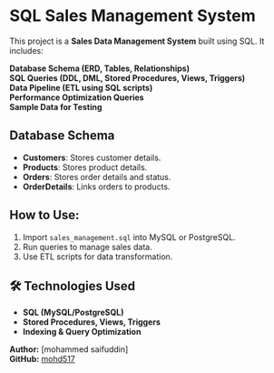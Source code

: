 # SQL Sales Management System 

This project is a **Sales Data Management System** built using SQL. It includes:

 **Database Schema (ERD, Tables, Relationships)**  
 **SQL Queries (DDL, DML, Stored Procedures, Views, Triggers)**  
 **Data Pipeline (ETL using SQL scripts)**  
 **Performance Optimization Queries**  
 **Sample Data for Testing**  

##  Database Schema
- **Customers**: Stores customer details.
- **Products**: Stores product details.
- **Orders**: Stores order details and status.
- **OrderDetails**: Links orders to products.

##  How to Use:
1. Import `sales_management.sql` into MySQL or PostgreSQL.
2. Run queries to manage sales data.
3. Use ETL scripts for data transformation.

## 🛠️ Technologies Used
- **SQL (MySQL/PostgreSQL)**
- **Stored Procedures, Views, Triggers**
- **Indexing & Query Optimization**

 **Author:** [mohammed saifuddin]  
 **GitHub:** [mohd517](https://github.com/mohd517)

